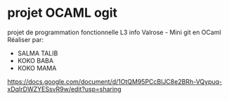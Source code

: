 # projet OCAML ogit
projet de programmation fonctionnelle L3 info Valrose - Mini git en OCaml
Réaliser par: 
 + SALMA TALIB 
 + KOKO BABA 
 + KOKO MAMA
 
 https://docs.google.com/document/d/1OtQM95PCcBlJC8e2BRh-VQypuq-xDqIrDWZYESsvR9w/edit?usp=sharing